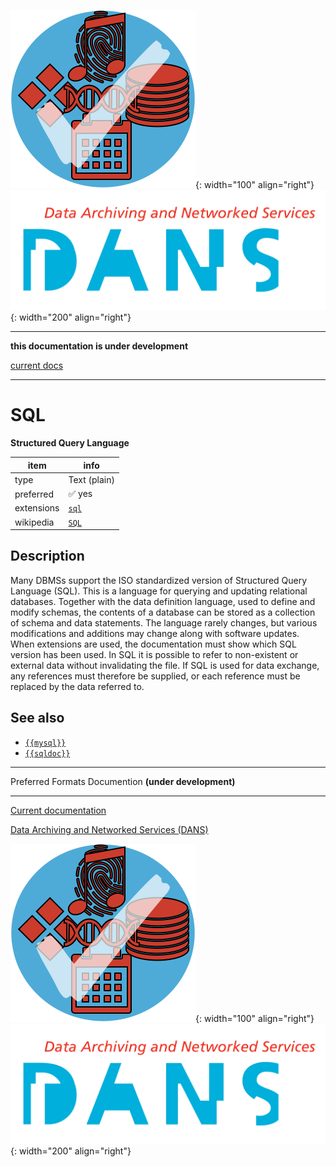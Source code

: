 ![img](../images/formats.png){: width="100" align="right"}
![img](../images/DANS.png){: width="200" align="right"}

---

**this documentation is under development**

[current docs]({{preferredFormats}})

---



# SQL

**Structured Query Language**

item | info
--- | ---
type | Text (plain)
preferred | ✅ yes
extensions | [`sql`](../extensions/sql.md)
wikipedia | [`SQL`]({{wikipedia}}/SQL)

## Description

Many DBMSs
support the ISO standardized version of
Structured Query Language (SQL).
This is
a language for querying and updating relational databases. Together with the
data definition language, used to define and modify schemas, the contents of a
database can be stored as a collection of schema and data statements. The
language rarely changes, but various modifications and additions may change
along with software updates. When extensions are used, the documentation must
show which SQL version has been used.
In SQL it is possible to refer to
non-existent or external data without invalidating the file. If SQL is used for
data exchange, any references must therefore be supplied, or each reference must
be replaced by the data referred to.


## See also
*   [`{{mysql}}`]({{mysql}})
*   [`{{sqldoc}}`]({{sqldoc}})




---

Preferred Formats Documention **(under development)**

---

[Current documentation]({{preferredFormats}})

[Data Archiving and Networked Services (DANS)]({{dans}})

![img](../images/formats.png){: width="100" align="right"}
![img](../images/DANS.png){: width="200" align="right"}
